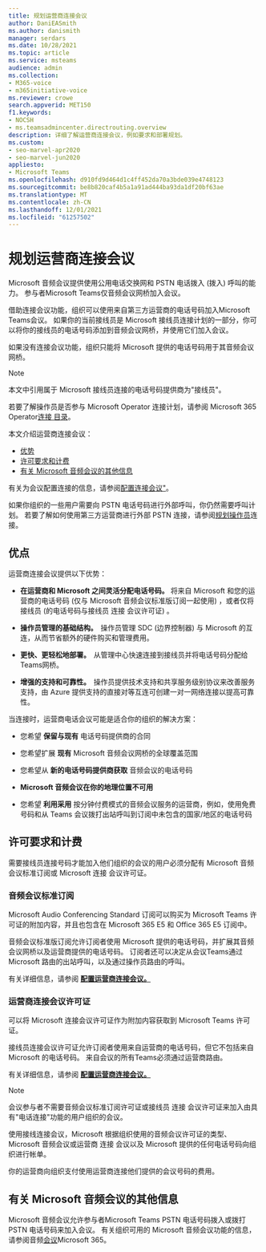 ```yaml
---
title: 规划运营商连接会议
author: DaniEASmith
ms.author: danismith
manager: serdars
ms.date: 10/28/2021
ms.topic: article
ms.service: msteams
audience: admin
ms.collection:
- M365-voice
- m365initiative-voice
ms.reviewer: crowe
search.appverid: MET150
f1.keywords:
- NOCSH
- ms.teamsadmincenter.directrouting.overview
description: 详细了解运营商连接会议，例如要求和部署规划。
ms.custom:
- seo-marvel-apr2020
- seo-marvel-jun2020
appliesto:
- Microsoft Teams
ms.openlocfilehash: d910fd9d464d1c4ff452da70a3bde039e4748123
ms.sourcegitcommit: be8b820caf4b5a1a91ad444ba93da1df20bf63ae
ms.translationtype: MT
ms.contentlocale: zh-CN
ms.lasthandoff: 12/01/2021
ms.locfileid: "61257502"
---
```

# <a name="plan-for-operator-connect-conferencing"></a>规划运营商连接会议

Microsoft 音频会议提供使用公用电话交换网和 PSTN 电话拨入 (拨入) 呼叫的能力。  参与者Microsoft Teams仅音频会议网桥加入会议。

借助连接会议功能，组织可以使用来自第三方运营商的电话号码加入Microsoft Teams会议。 如果你的当前接线员是 Microsoft 接线员连接计划的一部分，你可以将你的接线员的电话号码添加到音频会议网桥，并使用它们加入会议。

如果没有连接会议功能，组织只能将 Microsoft 提供的电话号码用于其音频会议网桥。

>[!NOTE]
>本文中引用属于 Microsoft 接线员连接的电话号码提供商为"接线员"。
>
>若要了解操作员是否参与 Microsoft Operator 连接计划，请参阅 Microsoft 365 Operator[连接 目录](https://cloudpartners.transform.microsoft.com/practices/microsoft-365-for-operators/directory)。

本文介绍运营商连接会议：

- [优势](#benefits)
- [许可要求和计费](#licensing-requirements-and-billing)
- [有关 Microsoft 音频会议的其他信息](#additional-information-on-microsoft-audio-conferencing)

有关为会议配置连接的信息，请参阅[配置连接会议"](operator-connect-conferencing-configure.md)。

如果你组织的一些用户需要向 PSTN 电话号码进行外部呼叫，你仍然需要呼叫计划。 若要了解如何使用第三方运营商进行外部 PSTN 连接，请参阅[规划操作员](operator-connect-plan.md)连接。

## <a name="benefits"></a>优点

运营商连接会议提供以下优势：

- **在运营商和 Microsoft 之间灵活分配电话号码。** 将来自 Microsoft 和您的运营商的电话号码 (仅与 Microsoft 音频会议标准版订阅一起使用) ，或者仅将接线员 (的电话号码与接线员 连接 会议许可证) 。

- **操作员管理的基础结构。**  操作员管理 SDC (边界控制器) 与 Microsoft 的互连，从而节省额外的硬件购买和管理费用。

- **更快、更轻松地部署。**  从管理中心快速连接到接线员并将电话号码分配给Teams网桥。

- **增强的支持和可靠性。**  操作员提供技术支持和共享服务级别协议来改善服务支持，由 Azure 提供支持的直接对等互连可创建一对一网络连接以提高可靠性。

当连接时，运营商电话会议可能是适合你的组织的解决方案：

- 您希望 **保留与现有** 电话号码提供商的合同

- 您希望扩展 **现有** Microsoft 音频会议网桥的全球覆盖范围

- 您希望从 **新的电话号码提供商获取** 音频会议的电话号码

- **Microsoft 音频会议在你的地理位置不可用**

- 您希望 **利用采用** 按分钟付费模式的音频会议服务的运营商，例如，使用免费号码和从 Teams 会议拨打出站呼叫到订阅中未包含的国家/地区的电话号码

## <a name="licensing-requirements-and-billing"></a>许可要求和计费

需要接线员连接号码才能加入他们组织的会议的用户必须分配有 Microsoft 音频会议标准订阅或 Microsoft 连接 会议许可证。

### <a name="audio-conferencing-standard-subscription"></a>音频会议标准订阅

Microsoft Audio Conferencing Standard 订阅可以购买为 Microsoft Teams 许可证的附加内容，并且也包含在 Microsoft 365 E5 和 Office 365 E5 订阅中。

音频会议标准版订阅允许订阅者使用 Microsoft 提供的电话号码，并扩展其音频会议网桥以及运营商提供的电话号码。 订阅者还可以决定从会议Teams通过 Microsoft 路由的出站呼叫，以及通过操作员路由的呼叫。

有关详细信息，请参阅 [**配置运营商连接会议。**](operator-connect-conferencing-configure.md)

### <a name="operator-connect-conferencing-license"></a>运营商连接会议许可证

可以将 Microsoft 连接会议许可证作为附加内容获取到 Microsoft Teams 许可证。

接线员连接会议许可证允许订阅者使用来自运营商的电话号码，但它不包括来自 Microsoft 的电话号码。 来自会议的所有Teams必须通过运营商路由。

有关详细信息，请参阅 [**配置运营商连接会议。**](operator-connect-conferencing-configure.md)

>[!Note]
>会议参与者不需要音频会议标准订阅许可证或接线员 连接 会议许可证来加入由具有"电话连接"功能的用户组织的会议。

使用接线连接会议，Microsoft 根据组织使用的音频会议许可证的类型、Microsoft 音频会议或运营商 连接 会议以及 Microsoft 提供的任何电话号码向组织进行帐单。

你的运营商向组织支付使用运营商连接他们提供的会议号码的费用。

## <a name="additional-information-on-microsoft-audio-conferencing"></a>有关 Microsoft 音频会议的其他信息

Microsoft 音频会议允许参与者Microsoft Teams PSTN 电话号码拨入或拨打 PSTN 电话号码来加入会议。 有关组织可用的 Microsoft 音频会议功能的信息，请参阅音频[会议](audio-conferencing-in-office-365.md)Microsoft 365。
